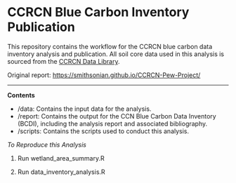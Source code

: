 # CCRCN Blue Carbon Inventory Publication

This repository contains the workflow for the CCRCN blue carbon data inventory analysis and publication. All soil core data used in this analysis is sourced from the [CCRCN Data Library](https://github.com/Smithsonian/CCRCN-Data-Library).

Original report: https://smithsonian.github.io/CCRCN-Pew-Project/

***

**Contents**

- /data: Contains the input data for the analysis.
- /report: Contains the output for the CCN Blue Carbon Data Inventory (BCDI), including the analysis report and associated bibliography.
- /scripts: Contains the scripts used to conduct this analysis.

*To Reproduce this Analysis*

1. Run wetland_area_summary.R

2. Run data_inventory_analysis.R